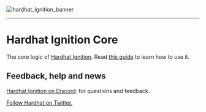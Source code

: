 ![hardhat_Ignition_banner](https://github.com/NomicFoundation/hardhat-ignition/assets/24030/cc73227b-8791-4bb3-bc9a-a39be69d215f)

---

# Hardhat Ignition Core

The core logic of [Hardhat Ignition](https://hardhat.org/ignition). Read [this guide](https://hardhat.org/ignition/docs/getting-started) to learn how to use it.

## Feedback, help and news

[Hardhat Ignition on Discord](https://hardhat.org/ignition-discord): for questions and feedback.

[Follow Hardhat on Twitter.](https://twitter.com/HardhatHQ)
